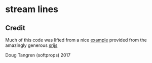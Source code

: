 # stream lines

## Credit

Much of this code was lifted from a nice [example](https://github.com/hyperium/hyper/issues/1335#issuecomment-331682968) provided
from the amazingly generous [srijs](https://github.com/srijs)

Doug Tangren (softprops) 2017